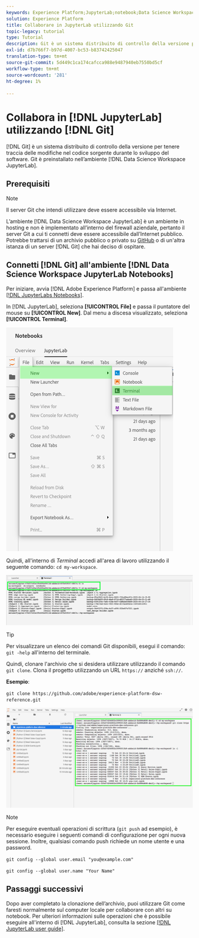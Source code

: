 ```yaml
---
keywords: Experience Platform;JupyterLab;notebook;Data Science Workspace;argomenti comuni;Git;Github
solution: Experience Platform
title: Collaborare in JupyterLab utilizzando Git
topic-legacy: tutorial
type: Tutorial
description: Git è un sistema distribuito di controllo della versione per tenere traccia delle modifiche nel codice sorgente durante lo sviluppo del software. Git è preinstallato nell’ambiente JupyterLab di Data Science Workspace.
exl-id: d7b766f7-b97d-4007-bc53-b83742425047
translation-type: tm+mt
source-git-commit: 5d449c1ca174cafcca988e9487940eb7550bd5cf
workflow-type: tm+mt
source-wordcount: '281'
ht-degree: 1%

---
```


# Collabora in [!DNL JupyterLab] utilizzando [!DNL Git]

[!DNL Git] è un sistema distribuito di controllo della versione per tenere traccia delle modifiche nel codice sorgente durante lo sviluppo del software. Git è preinstallato nell’ambiente [!DNL Data Science Workspace JupyterLab].

## Prerequisiti

>[!NOTE]
>
> Il server Git che intendi utilizzare deve essere accessibile via Internet.

L’ambiente [!DNL Data Science Workspace JupyterLab] è un ambiente in hosting e non è implementato all’interno del firewall aziendale, pertanto il server Git a cui ti connetti deve essere accessibile dall’Internet pubblico. Potrebbe trattarsi di un archivio pubblico o privato su [GitHub](https://github.com/) o di un&#39;altra istanza di un server [!DNL Git] che hai deciso di ospitare.

## Connetti [!DNL Git] all&#39;ambiente [!DNL Data Science Workspace JupyterLab Notebooks]

Per iniziare, avvia [!DNL Adobe Experience Platform] e passa all&#39;ambiente [[!DNL JupyterLabs Notebooks]](https://platform.adobe.com/notebooks/jupyterLab).

In [!DNL JupyterLab], seleziona **[!UICONTROL File]** e passa il puntatore del mouse su **[!UICONTROL New]**. Dal menu a discesa visualizzato, seleziona **[!UICONTROL Terminal]**.

![Navigazione JupyterLab](../images/jupyterlab/tutorials/open-terminal.png)

Quindi, all&#39;interno di *Terminal* accedi all&#39;area di lavoro utilizzando il seguente comando: `cd my-workspace`.

![spazio dei cd](../images/jupyterlab/tutorials/find-workspace.png)

>[!TIP]
>
> Per visualizzare un elenco dei comandi Git disponibili, esegui il comando: `git -help` all&#39;interno del terminale.

Quindi, clonare l&#39;archivio che si desidera utilizzare utilizzando il comando `git clone`. Clona il progetto utilizzando un URL `https://` anziché `ssh://`.

**Esempio**:

`git clone https://github.com/adobe/experience-platform-dsw-reference.git`

![clone](../images/jupyterlab/tutorials/git-collaboration.png)

>[!NOTE]
>
> Per eseguire eventuali operazioni di scrittura (`git push` ad esempio), è necessario eseguire i seguenti comandi di configurazione per ogni nuova sessione. Inoltre, qualsiasi comando push richiede un nome utente e una password.
>
>`git config --global user.email "you@example.com"`
>
>`git config --global user.name "Your Name"`

## Passaggi successivi

Dopo aver completato la clonazione dell’archivio, puoi utilizzare Git come faresti normalmente sul computer locale per collaborare con altri su notebook. Per ulteriori informazioni sulle operazioni che è possibile eseguire all&#39;interno di [!DNL JupyterLab], consulta la sezione [[!DNL JupyterLab user guide]](./overview.md).
